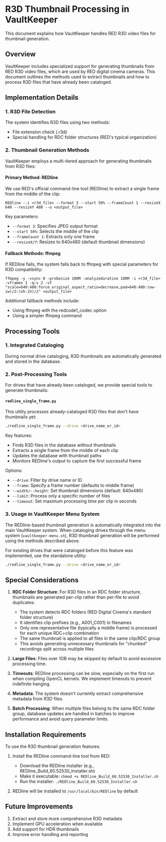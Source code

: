 # R3D Thumbnail Processing in VaultKeeper

This document explains how VaultKeeper handles RED R3D video files for thumbnail generation.

## Overview

VaultKeeper includes specialized support for generating thumbnails from RED R3D video files, which are used by RED digital cinema cameras. This document outlines the methods used to extract thumbnails and how to process R3D files that have already been cataloged.

## Implementation Details

### 1. R3D File Detection

The system identifies R3D files using two methods:
- File extension check (.r3d)
- Special handling for RDC folder structures (RED's typical organization)

### 2. Thumbnail Generation Methods

VaultKeeper employs a multi-tiered approach for generating thumbnails from R3D files:

#### Primary Method: REDline

We use RED's official command-line tool (REDline) to extract a single frame from the middle of the clip:

```
REDline --i <r3d_file> --format 3 --start 50% --frameCount 1 --resizeX 640 --resizeY 480 --o <output_file>
```

Key parameters:
- `--format 3`: Specifies JPEG output format
- `--start 50%`: Selects the middle of the clip 
- `--frameCount 1`: Extracts only one frame
- `--resizeX/Y`: Resizes to 640x480 (default thumbnail dimensions)

#### Fallback Methods: ffmpeg

If REDline fails, the system falls back to ffmpeg with special parameters for R3D compatibility:

```
ffmpeg -y -vsync 0 -probesize 100M -analyzeduration 100M -i <r3d_file> -vframes 1 -q:v 2 -vf "scale=640:480:force_original_aspect_ratio=decrease,pad=640:480:(ow-iw)/2:(oh-ih)/2" <output_file>
```

Additional fallback methods include:
- Using ffmpeg with the redcode1_codec option
- Using a simpler ffmpeg command

## Processing Tools

### 1. Integrated Cataloging

During normal drive cataloging, R3D thumbnails are automatically generated and stored in the database.

### 2. Post-Processing Tools

For drives that have already been cataloged, we provide special tools to generate thumbnails:

#### `redline_single_frame.py`

This utility processes already-cataloged R3D files that don't have thumbnails yet:

```bash
./redline_single_frame.py --drive <drive_name_or_id>
```

Key features:
- Finds R3D files in the database without thumbnails
- Extracts a single frame from the middle of each clip
- Updates the database with thumbnail paths
- Monitors REDline's output to capture the first successful frame

Options:
- `--drive`: Filter by drive name or ID
- `--frame`: Specify a frame number (defaults to middle frame)
- `--width/--height`: Set thumbnail dimensions (default: 640x480)
- `--limit`: Process only a specific number of files
- `--timeout`: Set maximum processing time per clip in seconds

### 3. Usage in VaultKeeper Menu System

The REDline-based thumbnail generation is automatically integrated into the main VaultKeeper system. When cataloging drives through the menu system (`vaultkeeper-menu.sh`), R3D thumbnail generation will be performed using the methods described above.

For existing drives that were cataloged before this feature was implemented, use the standalone utility:

```bash
./redline_single_frame.py --drive <drive_name_or_id>
```

## Special Considerations

1. **RDC Folder Structure**: For R3D files in an RDC folder structure, thumbnails are generated per-clip rather than per-file to avoid duplicates:
   - The system detects RDC folders (RED Digital Cinema's standard folder structure)
   - It identifies clip prefixes (e.g., A001_C001) in filenames
   - Only one representative file (typically a middle frame) is processed for each unique RDC+clip combination
   - The same thumbnail is applied to all files in the same clip/RDC group
   - This avoids generating unnecessary thumbnails for "chunked" recordings split across multiple files

2. **Large Files**: Files over 1GB may be skipped by default to avoid excessive processing time.

3. **Timeouts**: REDline processing can be slow, especially on the first run when compiling OpenCL kernels. We implement timeouts to prevent indefinite hanging.

4. **Metadata**: The system doesn't currently extract comprehensive metadata from R3D files.

5. **Batch Processing**: When multiple files belong to the same RDC folder group, database updates are handled in batches to improve performance and avoid query parameter limits.

## Installation Requirements

To use the R3D thumbnail generation features:

1. Install the REDline command-line tool from RED:
   - Download the REDline installer (e.g., REDline_Build_60.52530_Installer.sh)
   - Make it executable: `chmod +x REDline_Build_60.52530_Installer.sh`
   - Run the installer: `./REDline_Build_60.52530_Installer.sh`

2. REDline will be installed to `/usr/local/bin/REDline` by default

## Future Improvements

1. Extract and store more comprehensive R3D metadata
2. Implement GPU acceleration when available
3. Add support for HDR thumbnails
4. Improve error handling and reporting